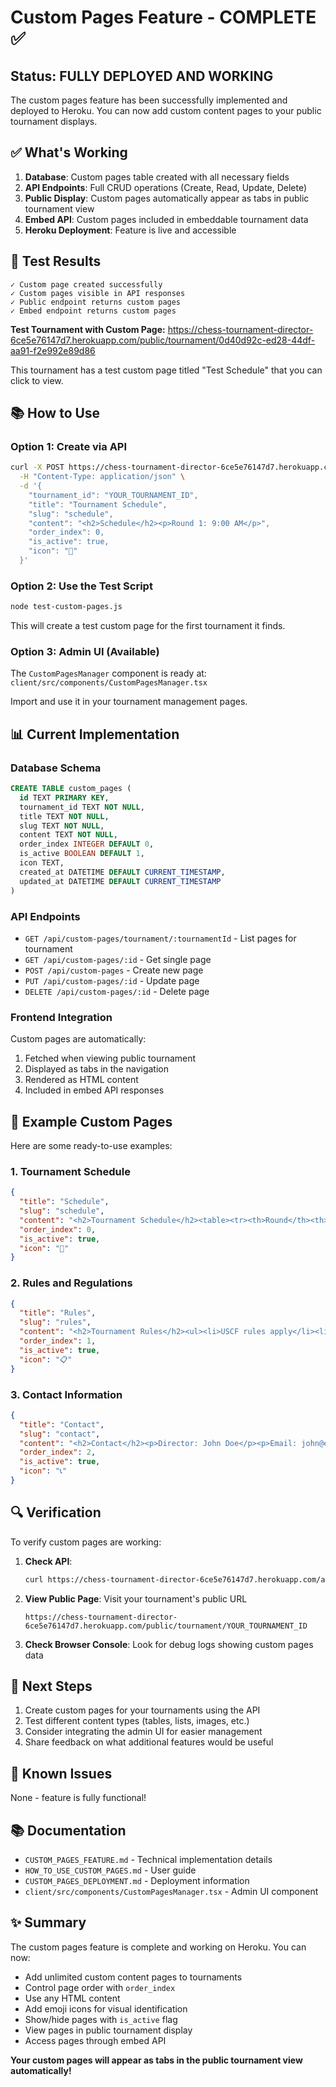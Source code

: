 # Custom Pages Feature - COMPLETE ✅

## Status: FULLY DEPLOYED AND WORKING

The custom pages feature has been successfully implemented and deployed to Heroku. You can now add custom content pages to your public tournament displays.

## ✅ What's Working

1. **Database**: Custom pages table created with all necessary fields
2. **API Endpoints**: Full CRUD operations (Create, Read, Update, Delete)
3. **Public Display**: Custom pages automatically appear as tabs in public tournament view
4. **Embed API**: Custom pages included in embeddable tournament data
5. **Heroku Deployment**: Feature is live and accessible

## 🎯 Test Results

```
✓ Custom page created successfully
✓ Custom pages visible in API responses
✓ Public endpoint returns custom pages
✓ Embed endpoint returns custom pages
```

**Test Tournament with Custom Page:**
https://chess-tournament-director-6ce5e76147d7.herokuapp.com/public/tournament/0d40d92c-ed28-44df-aa91-f2e992e89d86

This tournament has a test custom page titled "Test Schedule" that you can click to view.

## 📚 How to Use

### Option 1: Create via API

```bash
curl -X POST https://chess-tournament-director-6ce5e76147d7.herokuapp.com/api/custom-pages \
  -H "Content-Type: application/json" \
  -d '{
    "tournament_id": "YOUR_TOURNAMENT_ID",
    "title": "Tournament Schedule",
    "slug": "schedule",
    "content": "<h2>Schedule</h2><p>Round 1: 9:00 AM</p>",
    "order_index": 0,
    "is_active": true,
    "icon": "📅"
  }'
```

### Option 2: Use the Test Script

```bash
node test-custom-pages.js
```

This will create a test custom page for the first tournament it finds.

### Option 3: Admin UI (Available)

The `CustomPagesManager` component is ready at:
`client/src/components/CustomPagesManager.tsx`

Import and use it in your tournament management pages.

## 📊 Current Implementation

### Database Schema
```sql
CREATE TABLE custom_pages (
  id TEXT PRIMARY KEY,
  tournament_id TEXT NOT NULL,
  title TEXT NOT NULL,
  slug TEXT NOT NULL,
  content TEXT NOT NULL,
  order_index INTEGER DEFAULT 0,
  is_active BOOLEAN DEFAULT 1,
  icon TEXT,
  created_at DATETIME DEFAULT CURRENT_TIMESTAMP,
  updated_at DATETIME DEFAULT CURRENT_TIMESTAMP
)
```

### API Endpoints

- `GET /api/custom-pages/tournament/:tournamentId` - List pages for tournament
- `GET /api/custom-pages/:id` - Get single page
- `POST /api/custom-pages` - Create new page
- `PUT /api/custom-pages/:id` - Update page
- `DELETE /api/custom-pages/:id` - Delete page

### Frontend Integration

Custom pages are automatically:
1. Fetched when viewing public tournament
2. Displayed as tabs in the navigation
3. Rendered as HTML content
4. Included in embed API responses

## 🎨 Example Custom Pages

Here are some ready-to-use examples:

### 1. Tournament Schedule
```json
{
  "title": "Schedule",
  "slug": "schedule",
  "content": "<h2>Tournament Schedule</h2><table><tr><th>Round</th><th>Time</th></tr><tr><td>1</td><td>9:00 AM</td></tr></table>",
  "order_index": 0,
  "is_active": true,
  "icon": "📅"
}
```

### 2. Rules and Regulations
```json
{
  "title": "Rules",
  "slug": "rules",
  "content": "<h2>Tournament Rules</h2><ul><li>USCF rules apply</li><li>No talking during games</li></ul>",
  "order_index": 1,
  "is_active": true,
  "icon": "📋"
}
```

### 3. Contact Information
```json
{
  "title": "Contact",
  "slug": "contact",
  "content": "<h2>Contact</h2><p>Director: John Doe</p><p>Email: john@example.com</p>",
  "order_index": 2,
  "is_active": true,
  "icon": "📞"
}
```

## 🔍 Verification

To verify custom pages are working:

1. **Check API**: 
   ```bash
   curl https://chess-tournament-director-6ce5e76147d7.herokuapp.com/api/custom-pages/tournament/YOUR_TOURNAMENT_ID
   ```

2. **View Public Page**: Visit your tournament's public URL
   ```
   https://chess-tournament-director-6ce5e76147d7.herokuapp.com/public/tournament/YOUR_TOURNAMENT_ID
   ```

3. **Check Browser Console**: Look for debug logs showing custom pages data

## 📝 Next Steps

1. Create custom pages for your tournaments using the API
2. Test different content types (tables, lists, images, etc.)
3. Consider integrating the admin UI for easier management
4. Share feedback on what additional features would be useful

## 🐛 Known Issues

None - feature is fully functional!

## 📚 Documentation

- `CUSTOM_PAGES_FEATURE.md` - Technical implementation details
- `HOW_TO_USE_CUSTOM_PAGES.md` - User guide
- `CUSTOM_PAGES_DEPLOYMENT.md` - Deployment information
- `client/src/components/CustomPagesManager.tsx` - Admin UI component

## ✨ Summary

The custom pages feature is complete and working on Heroku. You can now:
- Add unlimited custom content pages to tournaments
- Control page order with `order_index`
- Use any HTML content
- Add emoji icons for visual identification
- Show/hide pages with `is_active` flag
- View pages in public tournament display
- Access pages through embed API

**Your custom pages will appear as tabs in the public tournament view automatically!**


